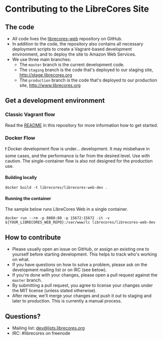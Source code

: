 # Contributing to the LibreCores Site

## The code
- All code lives the
  [librecores-web](https://github.com/librecores/librecores-web)
  repository on GitHub.
- In addition to the code, the repository also contains all necessary deployment
  scripts to create a Vagrant-based development environment, and to deploy the
  site to Amazon Web Services.
- We use three main branches:
  - The `master` branch is the current development code.
  - The `staging` branch is the code that's deployed to our staging site,
    http://stage.librecores.org
  - The `production` branch is the code that's deployed to our production site,
    http://www.librecores.org


## Get a development environment

### Classic Vagrant flow

Read the [README](README.md) in this repository for more information how to
get started.

### Docker Flow

:exclamation: Docker development flow is under...  development.
It may misbehave in some cases, and the performance is far from the desired level.
Use with caution.
The single-container flow is also not designed for the production use.

#### Building locally

```shell
docker build -t librecores/librecores-web-dev .
```

#### Running the container

The sample below runs LibreCores Web in a single container.

```shell
docker run --rm -p 8080:80 -p 15672:15672 -it -v ${YOUR_LIBRECORES_WEB_REPO}:/var/www/lc librecores/librecores-web-dev
```

## How to contribute
- Please usually open an issue on GitHub, or assign an existing one to yourself
  before starting development. This helps to track who's working on what.
- If you have questions on how to solve a problem, please ask on the development
  mailing list or on IRC (see below).
- If you're done with your changes, please open a pull request against the
  `master` branch.
- By submitting a pull request, you agree to license your changes under the MIT
  license (unless stated otherwise).
- After review, we'll merge your changes and push it out to staging and later to
  production. This is currently a manual process.

## Questions?
- Mailing list: [dev@lists.librecores.org](mailto:dev@lists.librecores.org)
- IRC: #librecores on freenode

